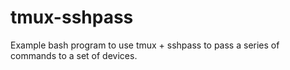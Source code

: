 # tmux-sshpass

Example bash program to use tmux + sshpass to pass a series of commands to a set of devices.
